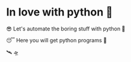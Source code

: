 # In love with python :sparkling_heart:

😎 Let's automate the boring stuff with python :rocket:

😴 Here you will get python programs :helicopter:

:artificial_satellite:  :flying_saucer:

